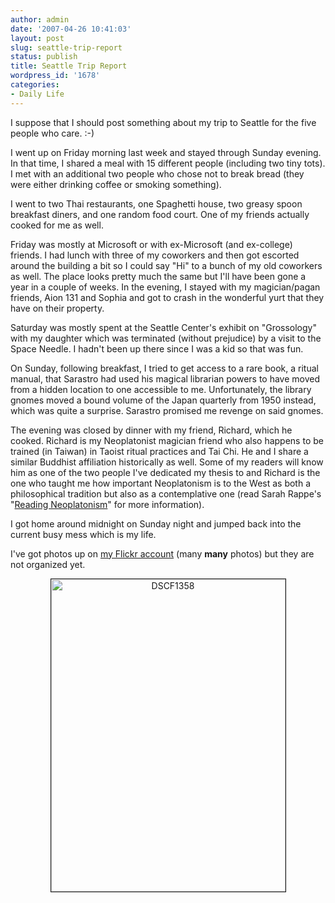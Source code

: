 ```yaml
---
author: admin
date: '2007-04-26 10:41:03'
layout: post
slug: seattle-trip-report
status: publish
title: Seattle Trip Report
wordpress_id: '1678'
categories:
- Daily Life
---
```

I suppose that I should post something about my trip to Seattle for the five people who care. :-)

I went up on Friday morning last week and stayed through Sunday evening. In that time, I shared a meal with 15 different people (including two tiny tots). I met with an additional two people who chose not to break bread (they were either drinking coffee or smoking something).

I went to two Thai restaurants, one Spaghetti house, two greasy spoon breakfast diners, and one random food court. One of my friends actually cooked for me as well.

Friday was mostly at Microsoft or with ex-Microsoft (and ex-college) friends. I had lunch with three of my coworkers and then got escorted around the building a bit so I could say "Hi" to a bunch of my old coworkers as well. The place looks pretty much the same but I'll have been gone a year in a couple of weeks. In the evening, I stayed with my magician/pagan friends, Aion 131 and Sophia and got to crash in the wonderful yurt that they have on their property.

Saturday was mostly spent at the Seattle Center's exhibit on "Grossology" with my daughter which was terminated (without prejudice) by a visit to the Space Needle. I hadn't been up there since I was a kid so that was fun.

On Sunday, following breakfast, I tried to get access to a rare book, a ritual manual, that Sarastro had used his magical librarian powers to have moved from a hidden location to one accessible to me. Unfortunately, the library gnomes moved a bound volume of the Japan quarterly from 1950 instead, which was quite a surprise. Sarastro promised me revenge on said gnomes.

The evening was closed by dinner with my friend, Richard, which he cooked. Richard is my Neoplatonist magician friend who also happens to be trained (in Taiwan) in Taoist ritual practices and Tai Chi. He and I share a similar Buddhist affiliation historically as well. Some of my readers will know him as one of the two people I've dedicated my thesis to and Richard is the one who taught me how important Neoplatonism is to the West as both a philosophical tradition but also as a contemplative one (read Sarah Rappe's "<a href="http://www.amazon.com/Reading-Neoplatonism-Non-discursive-Thinking-Damascius/dp/0521651581/">Reading Neoplatonism</a>" for more information).

I got home around midnight on Sunday night and jumped back into the current busy mess which is my life.

I've got photos up on <a href="http://www.flickr.com/photos/albill/">my Flickr account</a> (many <strong>many</strong> photos) but they are not organized yet.
<p align="center"><a href="http://www.flickr.com/photos/albill/471003173/" title="Photo Sharing"><img src="http://farm1.static.flickr.com/210/471003173_b4f6e2f7e8.jpg" width="375" height="500" border="1" alt="DSCF1358" /></a></p>
